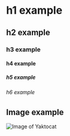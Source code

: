 # h1 example
## h2 example
### h3 example
#### h4 example
##### h5 example
###### h6 example

## Image example
![Image of Yaktocat](https://octodex.github.com/images/yaktocat.png)
